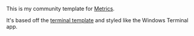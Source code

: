 This is my community template for [Metrics](https://github.com/lowlighter/metrics).

It's based off the [terminal template](https://github.com/lowlighter/metrics/tree/master/source/templates/terminal) and styled like the Windows Terminal app.